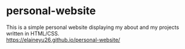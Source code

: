 # personal-website
This is a simple personal website displaying my about and my projects written in HTML/CSS.
<br>
https://elaineyu26.github.io/personal-website/
